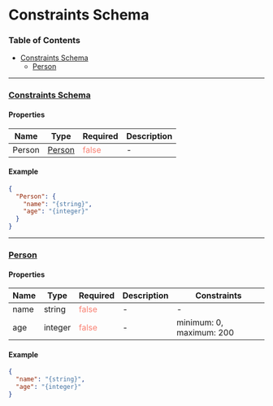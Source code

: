 # Constraints Schema
### Table of Contents

- [Constraints Schema](#root)
    - [Person](#%2Fproperties%2FPerson)

---
### <a id="root"></a>[Constraints Schema](#root)
#### Properties

| Name | Type | Required | Description |
|------|------|------|------|
| Person | <u>[Person](#%2Fproperties%2FPerson)</u> | <span style="color:salmon">false</span> | \- |

#### Example

```json
{
  "Person": {
    "name": "{string}",
    "age": "{integer}"
  }
}
```
---
### <a id="%2Fproperties%2FPerson"></a>[Person](#%2Fproperties%2FPerson)
#### Properties

| Name | Type | Required | Description | Constraints |
|------|------|------|------|------|
| <a id="%2Fproperties%2FPerson%2Fproperties%2Fname"></a>name | string | <span style="color:salmon">false</span> | \- | \- |
| <a id="%2Fproperties%2FPerson%2Fproperties%2Fage"></a>age | integer | <span style="color:salmon">false</span> | \- | minimum: 0, maximum: 200 |

#### Example

```json
{
  "name": "{string}",
  "age": "{integer}"
}
```